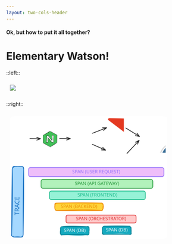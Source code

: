 ```yaml
---
layout: two-cols-header
---
```


#### Ok, but how to put it all together?

<v-click>

# Elementary Watson!
</v-click>

::left::

<v-click>
<img src="https://media3.giphy.com/media/v1.Y2lkPTc5MGI3NjExN3pqb2E5cTN0cWtuY3c2bjNyNnU0ZmFhNDRrNmlkNHoybTlsZ2I1MiZlcD12MV9pbnRlcm5hbF9naWZfYnlfaWQmY3Q9Zw/3orieTdW0Vhir8L1ug/giphy.gif">

</v-click>

::right::

<v-click>
<img src="../assets/traces.excalidraw.svg">
</v-click>

<style>
  img {
    padding: 10px;
    border-radius: 5%;
    height: 330px;
  }

.slidev-layout {
    background: linear-gradient(to right, #A11CAF, #5B21B6);
}
</style>
